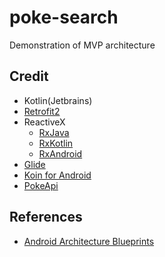 # poke-search
Demonstration of MVP architecture



## Credit
- Kotlin(Jetbrains)
- [Retrofit2](https://square.github.io/retrofit/)
- ReactiveX
    - [RxJava](https://github.com/ReactiveX/RxJava)
    - [RxKotlin](https://github.com/ReactiveX/RxKotlin)
    - [RxAndroid](https://github.com/ReactiveX/RxAndroid)
- [Glide](https://github.com/bumptech/glide/tree/v4.8.0)
- [Koin for Android](https://insert-koin.io/)
- [PokeApi](https://pokeapi.co/)

## References
- [Android Architecture Blueprints](https://github.com/googlesamples/android-architecture)